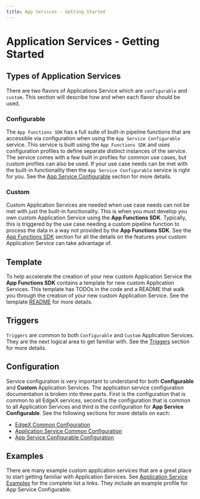 ```yaml
---
title: App Services - Getting Started
---
```


# Application Services - Getting Started

## Types of Application Services

There are two flavors of Applications Service which are `configurable` and `custom`. This section will describe how and when each flavor should be used.

### Configurable

The `App Functions SDK` has a full suite of built-in pipeline functions that are accessible via configuration when using the `App Service Configurable` service. This service is built using the `App Functions SDK` and uses  configuration profiles to define separate distinct instances of the service. The service comes with a few built in profiles for common use cases, but custom profiles can also be used. If your use case needs can be met with the built-in functionality then the `App Service Configurable` service is right for you. See the [App Service Configurable](services/AppServiceConfigurable/Purpose.md) section for more details.

### Custom

Custom Application Services are needed when use case needs can not be met with just the built-in functionality. This is when you must develop you own custom Application Service using the **App Functions SDK**. Typically, this is triggered by the use case needing a custom pipeline function to process the data in a way not provided by the **App Functions SDK**. See the [App Functions SDK](sdk/Purpose.md) section for all the details on the features your custom Application Service can take advantage of.

## Template

To help accelerate the creation of your new custom Application Service the **App Functions SDK** contains a template for new custom Application Services. This template has TODOs in the code and a README that walk you through the creation of your new custom Application Service. See the template [README](https://github.com/edgexfoundry/app-functions-sdk-go/tree/{{edgexversion}}/app-service-template#readme) for more details.

## Triggers

`Triggers` are common to both `Configurable` and `Custom` Application Services. They are the next logical area to get familiar with. See the [Triggers](sdk/details/Triggers.md) section for more details.

## Configuration

Service configuration is very important to understand for both **Configurable** and **Custom** Application Services. The application service configuration documentation is broken into three parts. First is the configuration that is common to all EdgeX services, second is the configuration that is common to all Application Services and third is the configuration for **App Service Configurable**. See the following sections for more details on each: 

- [EdgeX Common Configuration](../configuration/CommonConfiguration.md) 
- [Application Service Common Configuration](Configuration.md)
- [App Service Configurable Configuration](services/AppServiceConfigurable/Configuration.md)

## Examples

There are many example custom application services that are a great place to start getting familiar with Application Services. See [Application Service Examples](../../examples/AppServiceExamples.md) for the complete list a links. They include an example profile for App Service Configurable.
